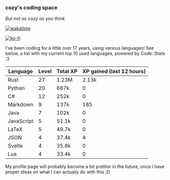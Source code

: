 ### cozy's coding space
*But not as cozy as you think*

[![wakatime](https://wakatime.com/badge/user/c0ba07bb-3421-41be-bd1a-d611e670f250.svg)](https://wakatime.com/@c0ba07bb-3421-41be-bd1a-d611e670f250)

[![ko-fi](https://ko-fi.com/img/githubbutton_sm.svg)](https://ko-fi.com/J3J75ITL4)

I've been coding for a little over 17 years, using various languages! See below, a list with my current top 10 used languages, powered by Code::Stats :3
    
| Language | Level | Total XP | XP gained (last 12 hours) |
| --- | --- | --- | --- |
| Rust | 27 | 1.23M | 2.13k |
| Python | 20 | 687k | 0 |
| C# | 12 | 252k | 0 |
| Markdown | 9 | 137k | 185 |
| Java | 7 | 102k | 0 |
| JavaScript | 5 | 51.1k | 0 |
| LaTeX | 5 | 49.7k | 0 |
| JSON | 4 | 37.4k | 4 |
| Svelte | 4 | 35.8k | 0 |
| Lua | 4 | 33.4k | 0 |
    
My profile page will probably become a bit prettier in the future, once I have proper ideas on what I can actually do with this ;D